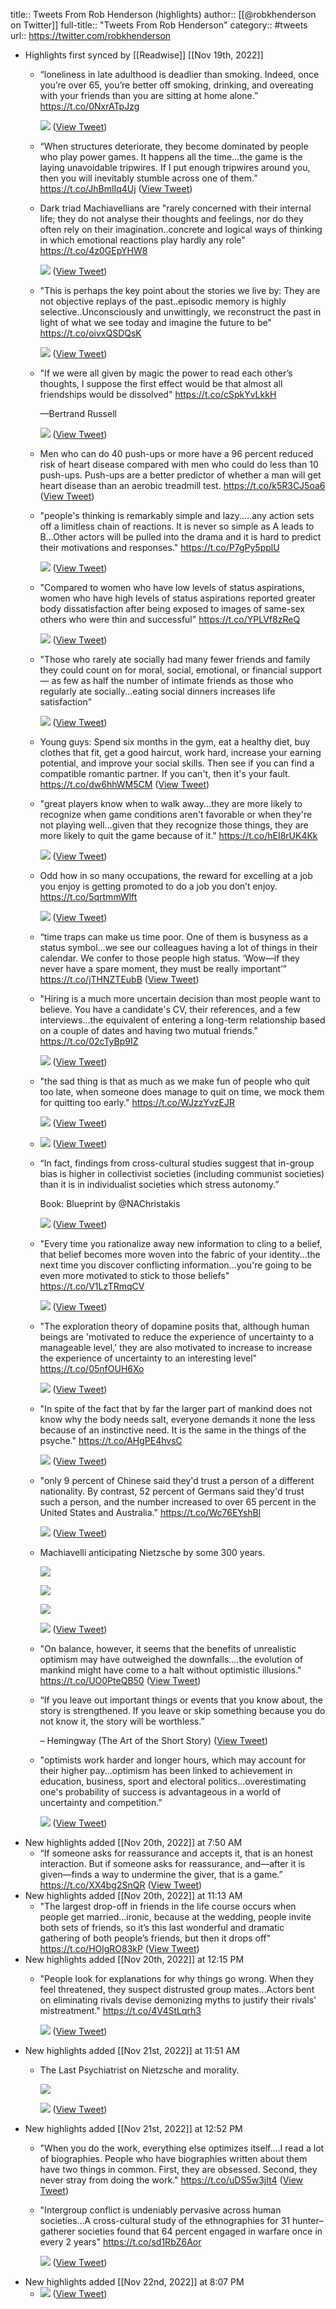 title:: Tweets From Rob Henderson (highlights)
author:: [[@robkhenderson on Twitter]]
full-title:: "Tweets From Rob Henderson"
category:: #tweets
url:: https://twitter.com/robkhenderson

- Highlights first synced by [[Readwise]] [[Nov 19th, 2022]]
	- “loneliness in late adulthood is deadlier than smoking. Indeed, once you’re over 65, you’re better off smoking, drinking, and overeating with your friends than you are sitting at home alone.” https://t.co/0NxrATpJzg 
	  
	  ![](https://pbs.twimg.com/media/E18Jo33XEAcbKGo.jpg) ([View Tweet](https://twitter.com/robkhenderson/status/1395845012949250058))
	- “When structures deteriorate, they become dominated by people who play power games. It happens all the time…the game is the laying unavoidable tripwires. If I put enough tripwires around you, then you will inevitably stumble across one of them.” https://t.co/JhBmlIq4Uj ([View Tweet](https://twitter.com/robkhenderson/status/1410207710461763586))
	- Dark triad Machiavellians are "rarely concerned with their internal life; they do not analyse their thoughts and feelings, nor do they often rely on their imagination..concrete and logical ways of thinking in which emotional reactions play hardly any role" https://t.co/4z0GEpYHW8 
	  
	  ![](https://pbs.twimg.com/media/E5KhTmNWQAsEDnC.jpg) ([View Tweet](https://twitter.com/robkhenderson/status/1410366995837689857))
	- "This is perhaps the key point about the stories we live by: They are not objective replays of the past..episodic memory is highly selective..Unconsciously and unwittingly, we reconstruct the past in light of what we see today and imagine the future to be" https://t.co/oivxQSDQsK 
	  
	  ![](https://pbs.twimg.com/media/E59byz3XMAQ1Nci.jpg) ([View Tweet](https://twitter.com/robkhenderson/status/1413949742309068805))
	- "If we were all given by magic the power to read each other’s thoughts, I suppose the first effect would be that almost all friendships would be dissolved" https://t.co/cSpkYvLkkH
	  
	  —Bertrand Russell 
	  
	  ![](https://pbs.twimg.com/media/E7fsBptWEAE2rvf.jpg) ([View Tweet](https://twitter.com/robkhenderson/status/1420863724815065090))
	- Men who can do 40 push-ups or more have a 96 percent reduced risk of heart disease compared with men who could do less than 10 push-ups. Push-ups are a better predictor of whether a man will get heart disease than an aerobic treadmill test. https://t.co/k5R3CJ5oa6 ([View Tweet](https://twitter.com/robkhenderson/status/1531339838087057409))
	- "people's thinking is remarkably simple and lazy.....any action sets off a limitless chain of reactions. It is never so simple as A leads to B...Other actors will be pulled into the drama and it is hard to predict their motivations and responses." https://t.co/P7gPy5pplU 
	  
	  ![](https://pbs.twimg.com/media/FcldFLBakAASKiY.jpg) ([View Tweet](https://twitter.com/robkhenderson/status/1569888299061514241))
	- "Compared to women who have low levels of status aspirations, women who have high levels of status aspirations reported greater body dissatisfaction after being exposed to images of same-sex others who were thin and successful" https://t.co/YPLVf8zReQ 
	  
	  ![](https://pbs.twimg.com/media/FcvMy8xaMAEpMZ7.jpg) ([View Tweet](https://twitter.com/robkhenderson/status/1570574081027903488))
	- "Those who rarely ate socially had many fewer friends and family they could count on for moral, social, emotional, or financial support— as few as half the number of intimate friends as those who regularly ate socially...eating social dinners increases life satisfaction" 
	  
	  ![](https://pbs.twimg.com/media/Fdb7kjAX0AAlLLD.png) ([View Tweet](https://twitter.com/robkhenderson/status/1573721732791373830))
	- Young guys: Spend six months in the gym, eat a healthy diet, buy clothes that fit, get a good haircut, work hard, increase your earning potential, and improve your social skills. Then see if you can find a compatible romantic partner. If you can't, then it's your fault. https://t.co/dw6hhWM5CM ([View Tweet](https://twitter.com/robkhenderson/status/1575465687228862465))
	- "great players know when to walk away...they are more likely to recognize when game conditions aren't favorable or when they're not playing well...given that they recognize those things, they are more likely to quit the game because of it." https://t.co/hEI8rUK4Kk 
	  
	  ![](https://pbs.twimg.com/media/Ff2R00nWAAIXvj1.jpg) ([View Tweet](https://twitter.com/robkhenderson/status/1584582986275643395))
	- Odd how in so many occupations, the reward for excelling at a job you enjoy is getting promoted to do a job you don’t enjoy. https://t.co/5qrtmmWlft 
	  
	  ![](https://pbs.twimg.com/media/Ff0s-cfWQAEgebR.jpg) ([View Tweet](https://twitter.com/robkhenderson/status/1584472102022762496))
	- “time traps can make us time poor. One of them is busyness as a status symbol…we see our colleagues having a lot of things in their calendar. We confer to those people high status. ‘Wow—if they never have a spare moment, they must be really important’” https://t.co/jTHNZTEubB ([View Tweet](https://twitter.com/robkhenderson/status/1585371625767456768))
	- "Hiring is a much more uncertain decision than most people want to believe. You have a candidate's CV, their references, and a few interviews...the equivalent of entering a long-term relationship based on a couple of dates and having two mutual friends." https://t.co/02cTyBp9IZ 
	  
	  ![](https://pbs.twimg.com/media/FgA6GAlXwAEa5Xf.jpg) ([View Tweet](https://twitter.com/robkhenderson/status/1585330956319309829))
	- "the sad thing is that as much as we make fun of people who quit too late, when someone does manage to quit on time, we mock them for quitting too early." https://t.co/WJzzYvzEJR 
	  
	  ![](https://pbs.twimg.com/media/FgFqChLXkAAQtz0.jpg) ([View Tweet](https://twitter.com/robkhenderson/status/1585665254855409666))
	- ![](https://pbs.twimg.com/media/FgG5r_RWAAAd2vb.jpg) ([View Tweet](https://twitter.com/robkhenderson/status/1585752714285400064))
	- “In fact, findings from cross-cultural studies suggest that in-group bias is higher in collectivist societies (including communist societies) than it is in individualist societies which stress autonomy.” 
	  
	  Book: Blueprint by @NAChristakis 
	  
	  ![](https://pbs.twimg.com/media/D4m1lZiXoAIODkv.jpg) ([View Tweet](https://twitter.com/robkhenderson/status/1119625655665274881))
	- "Every time you rationalize away new information to cling to a belief, that belief becomes more woven into the fabric of your identity...the next time you discover conflicting information...you're going to be even more motivated to stick to those beliefs" https://t.co/V1LzTRmqCV 
	  
	  ![](https://pbs.twimg.com/media/FhY-4utWYAIxrcc.jpg) ([View Tweet](https://twitter.com/robkhenderson/status/1591528670937501696))
	- "The exploration theory of dopamine posits that, although human beings are 'motivated to reduce the experience of uncertainty to a manageable level,' they are also motivated to increase to increase the experience of uncertainty to an interesting level" https://t.co/05nfOUH6Xo 
	  
	  ![](https://pbs.twimg.com/media/FhV52CjXoAAUVCC.png) ([View Tweet](https://twitter.com/robkhenderson/status/1591312107026677760))
	- "In spite of the fact that by far the larger part of mankind does not know why the body needs salt, everyone demands it none the less because of an instinctive need. It is the same in the things of the psyche." https://t.co/AHgPE4hvsC 
	  
	  ![](https://pbs.twimg.com/media/FhemoTyXgAE-twg.jpg) ([View Tweet](https://twitter.com/robkhenderson/status/1591924209898356736))
	- "only 9 percent of Chinese said they'd trust a person of a different nationality. By contrast, 52 percent of Germans said they'd trust such a person, and the number increased to over 65 percent in the United States and Australia." https://t.co/Wc76EYshBl 
	  
	  ![](https://pbs.twimg.com/media/Fhju0tQWYAAJDL4.jpg) ([View Tweet](https://twitter.com/robkhenderson/status/1592285155875786755))
	- Machiavelli anticipating Nietzsche by some 300 years. 
	  
	  ![](https://pbs.twimg.com/media/FhoksWaX0AIBk3E.jpg) 
	  
	  ![](https://pbs.twimg.com/media/FhoktqeWYAUz890.jpg) 
	  
	  ![](https://pbs.twimg.com/media/FhokugOXwAQQUW4.jpg) 
	  
	  ![](https://pbs.twimg.com/media/Fhokvw1WAAE1xN1.jpg) ([View Tweet](https://twitter.com/robkhenderson/status/1592626053859926017))
	- "On balance, however, it seems that the benefits of unrealistic optimism may have outweighed the downfalls....the evolution of mankind might have come to a halt without optimistic illusions." https://t.co/UO0PteQB50 ([View Tweet](https://twitter.com/robkhenderson/status/1593341487231672320))
	- “If you leave out important things or events that you know about, the story is strengthened. If you leave or skip something because you do not know it, the story will be worthless.” 
	  
	  – Hemingway (The Art of the Short Story) ([View Tweet](https://twitter.com/robkhenderson/status/1593281675445903362))
	- "optimists work harder and longer hours, which may account for their higher pay...optimism has been linked to achievement in education, business, sport and electoral politics...overestimating one's probability of success is advantageous in a world of uncertainty and competition." 
	  
	  ![](https://pbs.twimg.com/media/Fh4kMvLXkAIQoGr.jpg) ([View Tweet](https://twitter.com/robkhenderson/status/1593751154244128768))
- New highlights added [[Nov 20th, 2022]] at 7:50 AM
	- “If someone asks for reassurance and accepts it, that is an honest interaction. But if someone asks for reassurance, and—after it is given—finds a way to undermine the giver, that is a game.” https://t.co/XX4bg2SnQR ([View Tweet](https://twitter.com/robkhenderson/status/1593997828413485057))
- New highlights added [[Nov 20th, 2022]] at 11:13 AM
	- "The largest drop-off in friends in the life course occurs when people get married...ironic, because at the wedding, people invite both sets of friends, so it’s this last wonderful and dramatic gathering of both people’s friends, but then it drops off" https://t.co/HOlgRO83kP ([View Tweet](https://twitter.com/robkhenderson/status/1594113990111764482))
- New highlights added [[Nov 20th, 2022]] at 12:15 PM
	- "People look for explanations for why things go wrong. When they feel threatened, they suspect distrusted group mates...Actors bent on eliminating rivals devise demonizing myths to justify their rivals' mistreatment." https://t.co/4V4StLqrh3 
	  
	  ![](https://pbs.twimg.com/media/Fh9l1obWYAYKtkQ.jpg) ([View Tweet](https://twitter.com/robkhenderson/status/1594104860613435393))
- New highlights added [[Nov 21st, 2022]] at 11:51 AM
	- The Last Psychiatrist on Nietzsche and morality. 
	  
	  ![](https://pbs.twimg.com/media/FiCg_RlXkAABTL9.png) 
	  
	  ![](https://pbs.twimg.com/media/FiCg_RlWAAA-rZi.png) ([View Tweet](https://twitter.com/robkhenderson/status/1594451341404909568))
- New highlights added [[Nov 21st, 2022]] at 12:52 PM
	- "When you do the work, everything else optimizes itself....I read a lot of biographies. People who have biographies written about them have two things in common. First, they are obsessed. Second, they never stray from doing the work." https://t.co/uDS5w3jIt4 ([View Tweet](https://twitter.com/robkhenderson/status/1594465653875888128))
	- "Intergroup conflict is undeniably pervasive across human societies...A cross-cultural study of the ethnographies for 31 hunter–gatherer societies found that 64 percent engaged in warfare once in every 2 years" https://t.co/sd1RbZ6Aor 
	  
	  ![](https://pbs.twimg.com/media/FiBAmhkXEAIRaU4.jpg) ([View Tweet](https://twitter.com/robkhenderson/status/1594345339867250691))
- New highlights added [[Nov 22nd, 2022]] at 8:07 PM
	- ![](https://pbs.twimg.com/media/FiGh87wX0AIcikZ.jpg) ([View Tweet](https://twitter.com/robkhenderson/status/1594733815829647374))